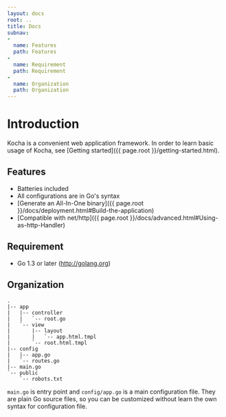 ```yaml
---
layout: docs
root: ..
title: Docs
subnav:
-
  name: Features
  path: Features
-
  name: Requirement
  path: Requirement
-
  name: Organization
  path: Organization
---
```


# Introduction <a id="Introduction"></a>

Kocha is a convenient web application framework.
In order to learn basic usage of Kocha, see [Getting started]({{ page.root }}/getting-started.html).

## Features <a id="Features"></a>

* Batteries included
* All configurations are in Go's syntax
* [Generate an All-In-One binary]({{ page.root }}/docs/deployment.html#Build-the-application)
* [Compatible with net/http]({{ page.root }}/docs/advanced.html#Using-as-http-Handler)

## Requirement <a id="Requirement"></a>

* Go 1.3 or later (http://golang.org)

## Organization <a id="Organization"></a>

```
.
|-- app
|   |-- controller
|   |   `-- root.go
|   `-- view
|       |-- layout
|       |   `-- app.html.tmpl
|       `-- root.html.tmpl
|-- config
|   |-- app.go
|   `-- routes.go
|-- main.go
`-- public
    `-- robots.txt
```

`main.go` is entry point and `config/app.go` is a main configuration file.
They are plain Go source files, so you can be customized without learn the own syntax for configuration file.
